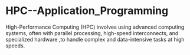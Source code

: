 # HPC--Application_Programming
High-Performance Computing (HPC) involves using advanced computing systems, often with parallel processing, high-speed interconnects, and specialized hardware ,to handle complex and data-intensive tasks at high speeds. 
